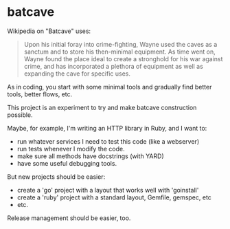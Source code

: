 # batcave

Wikipedia on "Batcave" uses:

> Upon his initial foray into crime-fighting, Wayne used the caves as a sanctum
> and to store his then-minimal equipment. As time went on, Wayne found the place
> ideal to create a stronghold for his war against crime, and has incorporated a
> plethora of equipment as well as expanding the cave for specific uses.

As in coding, you start with some minimal tools and gradually find better
tools, better flows, etc.

This project is an experiment to try and make batcave construction possible.

Maybe, for example, I'm writing an HTTP library in Ruby, and I want to:

* run whatever services I need to test this code (like a webserver)
* run tests whenever I modify the code.
* make sure all methods have docstrings (with YARD)
* have some useful debugging tools.

But new projects should be easier:

* create a 'go' project with a layout that works well with 'goinstall'
* create a 'ruby' project with a standard layout, Gemfile, gemspec, etc
* etc.

Release management should be easier, too. 
